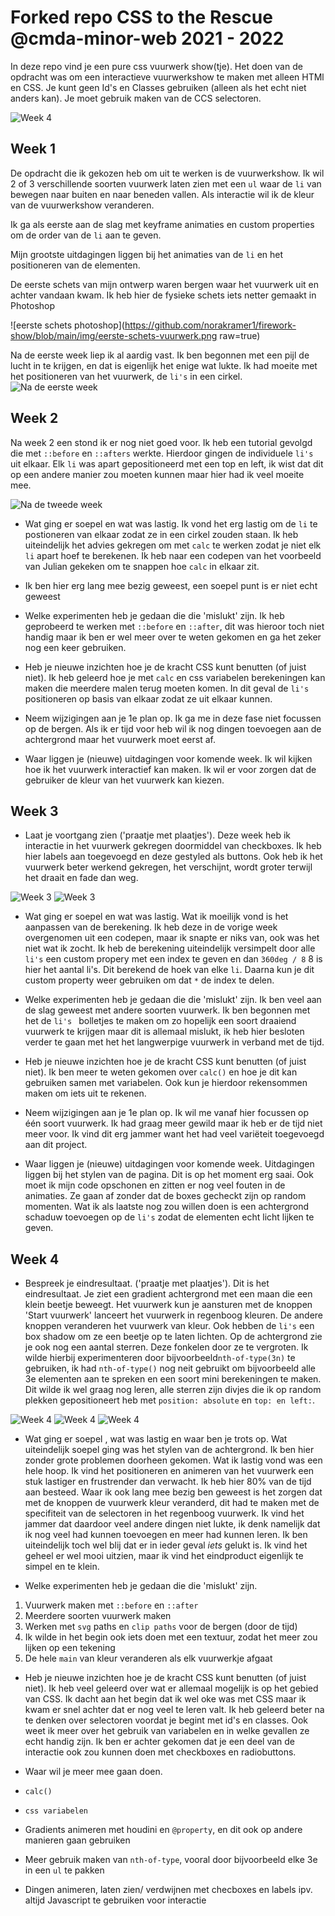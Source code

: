 # Forked repo CSS to the Rescue @cmda-minor-web 2021 - 2022

In deze repo vind je een pure css vuurwerk show(tje). Het doen van de opdracht was om een interactieve vuurwerkshow te maken met alleen HTMl en CSS. Je kunt geen Id's en Classes gebruiken (alleen als het echt niet anders kan). Je moet gebruik maken van de CCS selectoren.

![Week 4](https://github.com/norakramer1/firework-show/blob/main/img/week-4.png?raw=true)

## Week 1
De opdracht die ik gekozen heb om uit te werken is de vuurwerkshow. Ik wil 2 of 3 verschillende soorten vuurwerk laten zien met een `ul` waar de `li` van bewegen naar buiten en naar beneden vallen. Als interactie wil ik de kleur van de vuurwerkshow veranderen.

Ik ga als eerste aan de slag met keyframe animaties en custom properties om de order van de `li` aan te geven.

Mijn grootste uitdagingen liggen bij het animaties van de `li` en het positioneren van de elementen.

De eerste schets van mijn ontwerp waren bergen waar het vuurwerk uit en achter vandaan kwam. Ik heb hier de fysieke schets iets netter gemaakt in Photoshop

![eerste schets photoshop](https://github.com/norakramer1/firework-show/blob/main/img/eerste-schets-vuurwerk.png raw=true)

Na de eerste week liep ik al aardig vast. Ik ben begonnen met een pijl de lucht in te krijgen, en dat is eigenlijk het enige wat lukte. Ik had moeite met het positioneren van het vuurwerk, de `li's` in een cirkel.
![Na de eerste week](https://github.com/norakramer1/firework-show/blob/main/img/eerste-week.png?raw=true)

## Week 2
Na week 2 een stond ik er nog niet goed voor. Ik heb een tutorial gevolgd die met `::before` en `::afters` werkte. Hierdoor gingen de individuele `li's` uit elkaar. Elk `li` was apart gepositioneerd met een top en left, ik wist dat dit op een andere manier zou moeten kunnen maar hier had ik veel moeite mee.

![Na de tweede week](https://github.com/norakramer1/firework-show/blob/main/img/tweede-week.png?raw=true)

- Wat ging er soepel en wat was lastig.
Ik vond het erg lastig om de `li` te postioneren van elkaar zodat ze in een cirkel zouden staan. Ik heb uiteindelijk het advies gekregen om met `calc` te werken zodat je niet elk `li` apart hoef te berekenen. Ik heb naar een codepen van het voorbeeld van Julian gekeken om te snappen hoe `calc` in elkaar zit.

- Ik ben hier erg lang mee bezig geweest, een soepel punt is er niet echt geweest

- Welke experimenten heb je gedaan die die 'mislukt' zijn.
Ik heb geprobeerd te werken met `::before` en `::after`, dit was hieroor toch niet handig maar ik ben er wel meer over te weten gekomen en ga het zeker nog een keer gebruiken.

- Heb je nieuwe inzichten hoe je de kracht CSS kunt benutten (of juist niet).
Ik heb geleerd hoe je met `calc` en css variabelen berekeningen kan maken die meerdere malen terug moeten komen. In dit geval de `li's` positioneren op basis van elkaar zodat ze uit elkaar kunnen.

- Neem wijzigingen aan je 1e plan op.
Ik ga me in deze fase niet focussen op de bergen. Als ik er tijd voor heb wil ik nog dingen toevoegen aan de achtergrond maar het vuurwerk moet eerst af.

- Waar liggen je (nieuwe) uitdagingen voor komende week.
Ik wil kijken hoe ik het vuurwerk interactief kan maken. Ik wil er voor zorgen dat de gebruiker de kleur van het vuurwerk kan kiezen.

## Week 3
- Laat je voortgang zien ('praatje met plaatjes').
Deze week heb ik interactie in het vuurwerk gekregen doormiddel van checkboxes. Ik heb hier labels aan toegevoegd en deze gestyled als buttons. Ook heb ik het vuurwerk beter werkend gekregen, het verschijnt, wordt groter terwijl het draait en fade dan weg. 

![Week 3](https://github.com/norakramer1/firework-show/blob/main/img/week-3.png?raw=true)
![Week 3](https://github.com/norakramer1/firework-show/blob/main/img/week-3-2.png?raw=true)

- Wat ging er soepel en wat was lastig.
Wat ik moeilijk vond is het aanpassen van de berekening. Ik heb deze in de vorige week overgenomen uit een codepen, maar ik snapte er niks van, ook was het niet wat ik zocht. Ik heb de berekening uiteindelijk versimpelt door alle `li's` een custom propery met een index te geven en dan `360deg / 8` 8 is hier het aantal li's. Dit berekend de hoek van elke `li`. Daarna kun je dit custom property weer gebruiken om dat `*` de index te delen. 

- Welke experimenten heb je gedaan die die 'mislukt' zijn.
Ik ben veel aan de slag geweest met andere soorten vuurwerk. Ik ben begonnen met het de `li's ` bolletjes te maken om zo hopelijk een soort draaiend vuurwerk te krijgen maar dit is allemaal mislukt, ik heb hier besloten verder te gaan met het het langwerpige vuurwerk in verband met de tijd.

- Heb je nieuwe inzichten hoe je de kracht CSS kunt benutten (of juist niet).
Ik ben meer te weten gekomen over `calc()` en hoe je dit kan gebruiken samen met variabelen. Ook kun je hierdoor rekensommen maken om iets uit te rekenen.

- Neem wijzigingen aan je 1e plan op.
Ik wil me vanaf hier focussen op één soort vuurwerk. Ik had graag meer gewild maar ik heb er de tijd niet meer voor. Ik vind dit erg jammer want het had veel variëteit toegevoegd aan dit project.

- Waar liggen je (nieuwe) uitdagingen voor komende week.
Uitdagingen liggen bij het stylen van de pagina. Dit is op het moment erg saai. Ook moet ik mijn code opschonen en zitten er nog veel fouten in de animaties. Ze gaan af zonder dat de boxes gecheckt zijn op random momenten. Wat ik als laatste nog zou willen doen is een achtergrond schaduw toevoegen op de `li's` zodat de elementen echt licht lijken te geven.

## Week 4
- Bespreek je eindresultaat. ('praatje met plaatjes').
Dit is het eindresultaat. Je ziet een gradient achtergrond met een maan die een klein beetje beweegt. Het vuurwerk kun je aansturen met de knoppen 'Start vuurwerk' lanceert het vuurwerk in regenboog kleuren. De andere knoppen veranderen het vuurwerk van kleur. Ook hebben de `li's` een box shadow om ze een beetje op te laten lichten. Op de achtergrond zie je ook nog een aantal sterren. Deze fonkelen door ze te vergroten. Ik wilde hierbij experimenteren door bijvoorbeeld`nth-of-type(3n)` te gebruiken, ik had `nth-of-type()` nog neit gebruikt om bijvoorbeeld alle 3e elementen aan te spreken en een soort mini berekeningen te maken. Dit wilde ik wel graag nog leren, alle sterren zijn divjes die ik op random plekken gepositioneert heb met `position: absolute` en `top: en left:`.

![Week 4](https://github.com/norakramer1/firework-show/blob/main/img/week-4.png?raw=true)
![Week 4](https://github.com/norakramer1/firework-show/blob/main/img/week-4-1.png?raw=true)
![Week 4](https://github.com/norakramer1/firework-show/blob/main/img/week-4-2.png?raw=true)

- Wat ging er soepel , wat was lastig en waar ben je trots op.
Wat uiteindelijk soepel ging was het stylen van de achtergrond. Ik ben hier zonder grote problemen doorheen gekomen. 
Wat ik lastig vond was een hele hoop. Ik vind het positioneren en animeren van het vuurwerk een stuk lastiger en frustrender dan verwacht. Ik heb hier 80% van de tijd aan besteed. Waar ik ook lang mee bezig ben geweest is het zorgen dat met de knoppen de vuurwerk kleur veranderd, dit had te maken met de specifiteit van de selectoren in het regenboog vuurwerk. Ik vind het jammer dat daardoor veel andere dingen niet lukte, ik denk namelijk dat ik nog veel had kunnen toevoegen en meer had kunnen leren.
Ik ben uiteindelijk toch wel blij dat er in ieder geval *iets* gelukt is. Ik vind het geheel er wel mooi uitzien, maar ik vind het eindproduct eigenlijk te simpel en te klein.

- Welke experimenten heb je gedaan die die 'mislukt' zijn.
1. Vuurwerk maken met `::before` en  `::after`
2. Meerdere soorten vuurwerk maken
3. Werken met `svg` paths en `clip paths` voor de bergen (door de tijd)
4. Ik wilde in het begin ook iets doen met een textuur, zodat het meer zou lijken op een tekening
5. De hele `main` van kleur veranderen als elk vuurwerkje afgaat

- Heb je nieuwe inzichten hoe je de kracht CSS kunt benutten (of juist niet).
Ik heb veel geleerd over wat er allemaal mogelijk is op het gebied van CSS. Ik dacht aan het begin dat ik wel oke was met CSS maar ik kwam er snel achter dat er nog veel te leren valt. Ik heb geleerd beter na te denken over selectoren voordat je begint met id's en classes. Ook weet ik meer over het gebruik van variabelen en in welke gevallen ze echt handig zijn. Ik ben er achter gekomen dat je een deel van de interactie ook zou kunnen doen met checkboxes en radiobuttons. 


- Waar wil je meer mee gaan doen.

- `calc()`
- `css variabelen`
- Gradients animeren met houdini en `@property`, en dit ook op andere manieren gaan gebruiken
- Meer gebruik maken van `nth-of-type`, vooral door bijvoorbeeld elke 3e in een `ul` te pakken
- Dingen animeren, laten zien/ verdwijnen met checboxes en labels ipv. altijd Javascript te gebruiken voor interactie